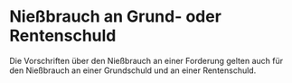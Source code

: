 # Nießbrauch an Grund- oder Rentenschuld

Die Vorschriften über den Nießbrauch an einer Forderung gelten auch für den Nießbrauch an einer Grundschuld und an einer Rentenschuld. 

